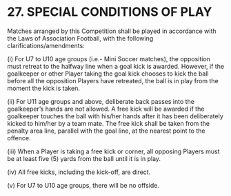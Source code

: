 # 27.  SPECIAL CONDITIONS OF PLAY

Matches arranged by this Competition shall be played in accordance with the Laws of Association Football, with the following clarifications/amendments:

(i)	For U7 to U10 age groups (i.e.- Mini Soccer matches), the opposition must retreat to the halfway line when a goal kick is awarded.  However, if the goalkeeper or other Player taking the goal kick chooses to kick the ball before all the opposition Players have retreated, the ball is in play from the moment the kick is taken.

(ii)	For U11 age groups and above, deliberate back passes into the goalkeeper’s hands are not allowed.  A free kick will be awarded if the goalkeeper touches the ball with his/her hands after it has been deliberately kicked to him/her by a team mate.   The free kick shall be taken from the penalty area line, parallel with the goal line, at the nearest point to the offence.

(iii)	When a Player is taking a free kick or corner, all opposing Players must be at least five (5) yards from the ball until it is in play.

(iv)	All free kicks, including the kick-off, are direct.

(v)	For U7 to U10 age groups, there will be no offside.
